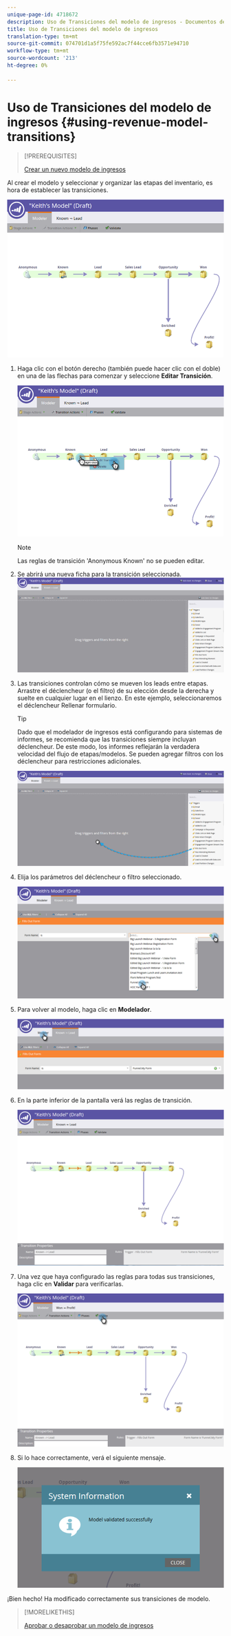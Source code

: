 ```yaml
---
unique-page-id: 4718672
description: Uso de Transiciones del modelo de ingresos - Documentos de marketing - Documentación del producto
title: Uso de Transiciones del modelo de ingresos
translation-type: tm+mt
source-git-commit: 074701d1a5f75fe592ac7f44cce6fb3571e94710
workflow-type: tm+mt
source-wordcount: '213'
ht-degree: 0%

---
```



# Uso de Transiciones del modelo de ingresos {#using-revenue-model-transitions}

>[!PREREQUISITES]
>
>[Crear un nuevo modelo de ingresos](create-a-new-revenue-model.md)

Al crear el modelo y seleccionar y organizar las etapas del inventario, es hora de establecer las transiciones.

![](assets/one-2.png)

1. Haga clic con el botón derecho (también puede hacer clic con el doble) en una de las flechas para comenzar y seleccione **Editar Transición**.

   ![](assets/two-2.png)

   >[!NOTE]
   >
   >Las reglas de transición &#39;Anonymous  Known&#39; no se pueden editar.

1. Se abrirá una nueva ficha para la transición seleccionada.   ![](assets/three-1.png)
1. Las transiciones controlan cómo se mueven los leads entre etapas. Arrastre el déclencheur (o el filtro) de su elección desde la derecha y suelte en cualquier lugar en el lienzo. En este ejemplo, seleccionaremos el déclencheur Rellenar formulario.

   >[!TIP]
   >
   >Dado que el modelador de ingresos está configurando para sistemas de informes, se recomienda que las transiciones siempre incluyan déclencheur. De este modo, los informes reflejarán la verdadera velocidad del flujo de etapas/modelos. Se pueden agregar filtros con los déclencheur para restricciones adicionales.

   ![](assets/four-2.png)

1. Elija los parámetros del déclencheur o filtro seleccionado.

   ![](assets/five-2.png)

1. Para volver al modelo, haga clic en **Modelador**.

   ![](assets/six.png)

1. En la parte inferior de la pantalla verá las reglas de transición.

   ![](assets/seven.png)

1. Una vez que haya configurado las reglas para todas sus transiciones, haga clic en **Validar** para verificarlas.

   ![](assets/eight.png)

1. Si lo hace correctamente, verá el siguiente mensaje.

   ![](assets/nine.png)

¡Bien hecho! Ha modificado correctamente sus transiciones de modelo.

>[!MORELIKETHIS]
>
>[Aprobar o desaprobar un modelo de ingresos](approve-unapprove-a-revenue-model.md)
